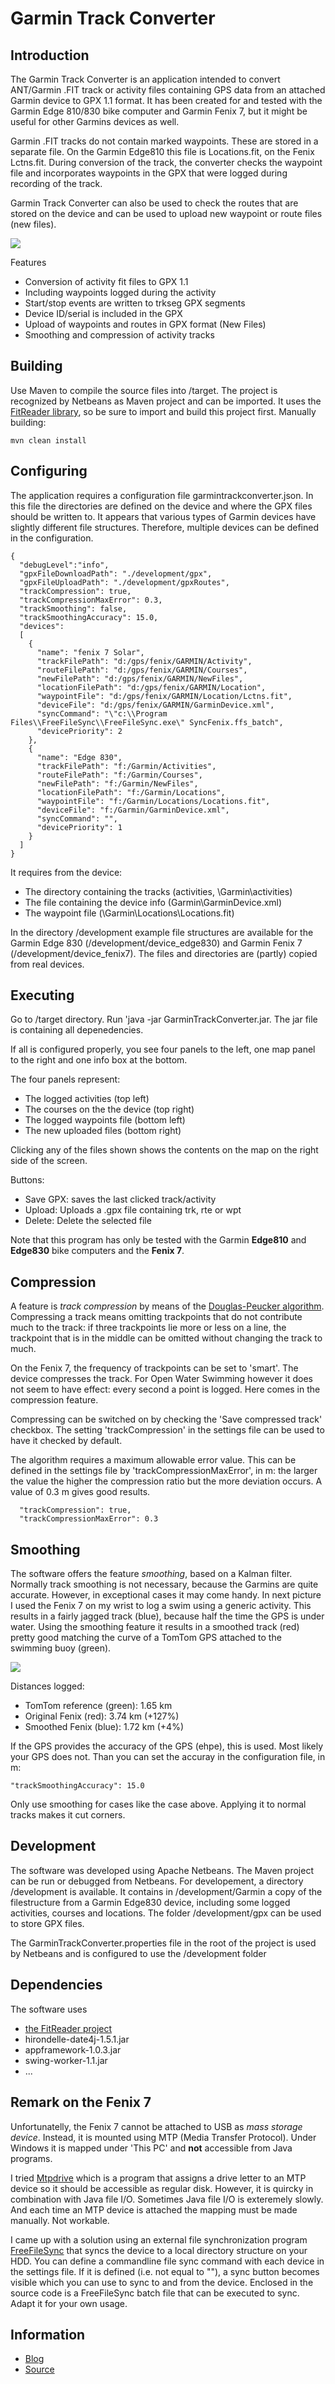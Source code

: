 # Garmin Track Converter
## Introduction
The Garmin Track Converter is an application intended to convert ANT/Garmin .FIT track or activity files containing GPS data from an attached Garmin device to GPX 1.1 format. 
It has been created for and tested with the Garmin Edge 810/830 bike computer and Garmin Fenix 7, but it might be useful for other Garmins devices as well.

Garmin .FIT tracks do not contain marked waypoints. These are stored in a separate file. On the Garmin Edge810 this file is Locations.fit, on the Fenix Lctns.fit.
During conversion of the track, the converter checks the waypoint file and incorporates waypoints in the GPX that were logged during recording of the track.

Garmin Track Converter can also be used to check the routes that are stored on the device and can be used to upload new waypoint or route files (new files).

![](image/GarminTrackConverter.png)

Features
* Conversion of activity fit files to GPX 1.1
* Including waypoints logged during the activity
* Start/stop events are written to trkseg GPX segments
* Device ID/serial is included in the GPX
* Upload of waypoints and routes in GPX format (New Files)
* Smoothing and compression of activity tracks

## Building
Use Maven to compile the source files into /target. The project is recognized by Netbeans as Maven project and can be imported. It uses the [FitReader library](https://github.com/scubajorgen/FitReader), so be sure to import and build this project first. Manually building:

```
mvn clean install
```

## Configuring
The application requires a configuration file garmintrackconverter.json. 
In this file the directories are defined on the device and where the GPX files should be written to. It appears that various types of Garmin devices have slightly different file structures. Therefore, multiple devices can be defined 
in the configuration.

```
{
  "debugLevel":"info",
  "gpxFileDownloadPath": "./development/gpx",
  "gpxFileUploadPath": "./development/gpxRoutes",
  "trackCompression": true,
  "trackCompressionMaxError": 0.3,
  "trackSmoothing": false,
  "trackSmoothingAccuracy": 15.0,
  "devices":
  [
    {
      "name": "fenix 7 Solar",
      "trackFilePath": "d:/gps/fenix/GARMIN/Activity",
      "routeFilePath": "d:/gps/fenix/GARMIN/Courses",
      "newFilePath": "d:/gps/fenix/GARMIN/NewFiles",
      "locationFilePath": "d:/gps/fenix/GARMIN/Location",
      "waypointFile": "d:/gps/fenix/GARMIN/Location/Lctns.fit",
      "deviceFile": "d:/gps/fenix/GARMIN/GarminDevice.xml",
      "syncCommand": "\"c:\\Program Files\\FreeFileSync\\FreeFileSync.exe\" SyncFenix.ffs_batch",
      "devicePriority": 2
    },
    {
      "name": "Edge 830",
      "trackFilePath": "f:/Garmin/Activities",
      "routeFilePath": "f:/Garmin/Courses",
      "newFilePath": "f:/Garmin/NewFiles",
      "locationFilePath": "f:/Garmin/Locations",
      "waypointFile": "f:/Garmin/Locations/Locations.fit",
      "deviceFile": "f:/Garmin/GarminDevice.xml",
      "syncCommand": "",
      "devicePriority": 1
    }
  ]
}

```

It requires from the device:
* The directory containing the tracks (activities, \Garmin\activities)
* The file containing the device info (Garmin\GarminDevice.xml)
* The waypoint file (\Garmin\Locations\Locations.fit)

In the directory /development example file structures are available for the Garmin Edge 830 (/development/device_edge830) and Garmin Fenix 7 (/development/device_fenix7). The files and directories are (partly) copied from real devices.

## Executing
Go to /target directory. Run 'java -jar GarminTrackConverter.jar. The jar file is containing all depenedencies.

If all is configured properly, you see four panels to the left, one map panel to the right and one info box at the bottom.

The four panels represent:
* The logged activities (top left)
* The courses on the the device (top right)
* The logged waypoints file (bottom left)
* The new uploaded files (bottom right)

Clicking any of the files shown shows the contents on the map on the right side of the screen.

Buttons: 
* Save GPX: saves the last clicked track/activity
* Upload: Uploads a .gpx file containing trk, rte or wpt
* Delete: Delete the selected file

Note that this program has only be tested with the Garmin **Edge810** and **Edge830** bike computers and the **Fenix 7**. 

## Compression
A feature is _track compression_ by means of the [Douglas-Peucker algorithm](https://en.wikipedia.org/wiki/Ramer%E2%80%93Douglas%E2%80%93Peucker_algorithm). Compressing a track means omitting trackpoints that do not contribute much to the track: if three trackpoints lie more or less on a line, the trackpoint that is in the middle can be omitted without changing the track to much. 

On the Fenix 7, the frequency of trackpoints can be set to 'smart'. The device compresses the track. For Open Water Swimming however it does not seem to have effect: every second a point is logged. Here comes in the compression feature.

Compressing can be switched on by checking the 'Save compressed track' checkbox. The setting 'trackCompression' in the settings file can be used to have it checked by default. 

The algorithm requires a maximum allowable error value. This can be defined in the settings file by 'trackCompressionMaxError', in m: the larger the value the higher the compression ratio but the more deviation occurs. A value of 0.3 m gives good results.

```
  "trackCompression": true,
  "trackCompressionMaxError": 0.3
```

## Smoothing
The software offers the feature _smoothing_, based on a Kalman filter. Normally track smoothing is not necessary, because the Garmins are quite accurate. However, in exceptional cases it may come handy. In next picture I used the Fenix 7 on my wrist to log a swim using a generic activity. This results in a fairly jagged track (blue), because half the time the GPS is under water. Using the smoothing feature it results in a smoothed track (red) pretty good matching the curve of a TomTom GPS attached to the swimming buoy (green). 

![](image/smooth.png)

Distances logged:
* TomTom reference (green): 1.65 km 
* Original Fenix (red): 3.74 km (+127%)
* Smoothed Fenix (blue): 1.72 km (+4%)

If the GPS provides the accuracy of the GPS (ehpe), this is used. Most likely your GPS does not. Than you can set the accuray in the configuration file, in m:
```
"trackSmoothingAccuracy": 15.0
```
Only use smoothing for cases like the case above. Applying it to normal tracks makes it cut corners.

## Development
The software was developed using Apache Netbeans. The Maven project can be run or debugged from Netbeans. For developement, a directory /development is available. It contains in /development/Garmin a copy of the filestructure from a Garmin Edge830 device, including some logged activities, courses and locations. The folder /development/gpx can be used to store GPX files.

The GarminTrackConverter.properties file in the root of the project is used by Netbeans and is configured to use the /development folder 

## Dependencies
The software uses 
- [the FitReader project](https://github.com/scubajorgen/FitReader)
- hirondelle-date4j-1.5.1.jar
- appframework-1.0.3.jar
- swing-worker-1.1.jar
- ...

## Remark on the Fenix 7
Unfortunatelly, the Fenix 7 cannot be attached to USB as _mass storage device_. Instead, it is mounted using MTP (Media Transfer Protocol). Under Windows it is mapped under 'This PC' and **not** accessible from Java programs. 

I tried [Mtpdrive](https://www.mtpdrive.com/) which is a program that assigns a drive letter to an MTP device so it should be accessible as regular disk. However, it is quircky in combination with Java file I/O. Sometimes Java file I/O is exteremely slowly. And each time an MTP device is attached the mapping must be made manually. Not workable.

I came up with a solution using an external file synchronization program [FreeFileSync](https://freefilesync.org/) that syncs the device to a local directory structure on your HDD. You can define a commandline file sync command with each device in the settings file. If it is defined (i.e. not equal to ""), a sync button becomes visible which you can use to sync to and from the device. Enclosed in the source code is a FreeFileSync batch file that can be executed to sync. Adapt it for your own usage.

## Information
* [Blog](http://blog.studioblueplanet.net/?page_id=468)
* [Source](https://github.com/scubajorgen/GarminTrackConverter)
